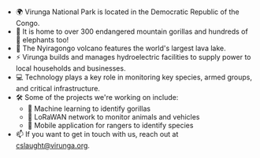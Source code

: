 - 🌍 Virunga National Park is located in the Democratic Republic of the Congo.
- 🦍 It is home to over 300 endangered mountain gorillas and hundreds of 🐘 elephants too!
- 🌋 The Nyiragongo volcano features the world's largest lava lake.
- ⚡ Virunga builds and manages hydroelectric facilities to supply power to local households and businesses.
- 💻 Technology plays a key role in monitoring key species, armed groups, and critical infrastructure.
- 🛠 Some of the projects we're working on include:
  - 🦍 Machine learning to identify gorillas
  - 🚙 LoRaWAN network to monitor animals and vehicles
  - 🐤 Mobile application for rangers to identify species
- 📫 If you want to get in touch with us, reach out at cslaught@virunga.org.
